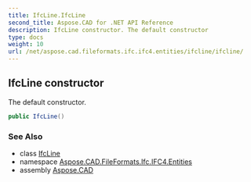 ```yaml
---
title: IfcLine.IfcLine
second_title: Aspose.CAD for .NET API Reference
description: IfcLine constructor. The default constructor
type: docs
weight: 10
url: /net/aspose.cad.fileformats.ifc.ifc4.entities/ifcline/ifcline/
---
```

## IfcLine constructor

The default constructor.

```csharp
public IfcLine()
```

### See Also

* class [IfcLine](../)
* namespace [Aspose.CAD.FileFormats.Ifc.IFC4.Entities](../../ifcline/)
* assembly [Aspose.CAD](../../../)


